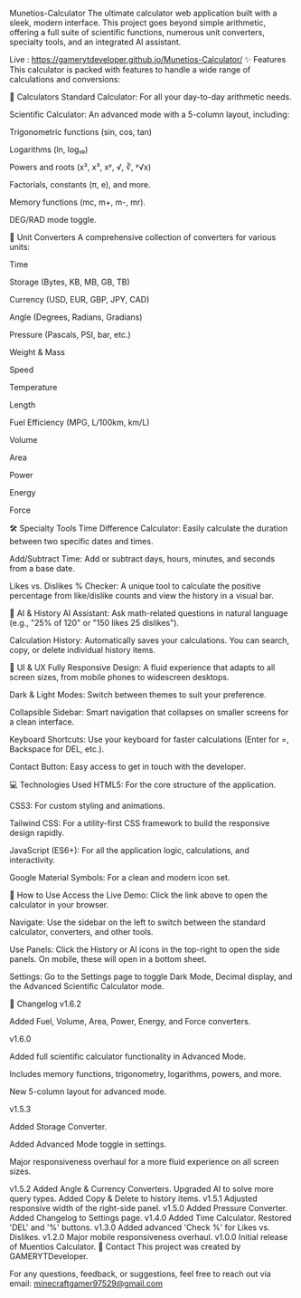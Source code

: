 Munetios-Calculator
The ultimate calculator web application built with a sleek, modern interface. This project goes beyond simple arithmetic, offering a full suite of scientific functions, numerous unit converters, specialty tools, and an integrated AI assistant.

Live :  https://gamerytdeveloper.github.io/Munetios-Calculator/
✨ Features
This calculator is packed with features to handle a wide range of calculations and conversions:

🧮 Calculators
Standard Calculator: For all your day-to-day arithmetic needs.

Scientific Calculator: An advanced mode with a 5-column layout, including:

Trigonometric functions (sin, cos, tan)

Logarithms (ln, log₁₀)

Powers and roots (x², x³, xʸ, √, ∛, ʸ√x)

Factorials, constants (π, e), and more.

Memory functions (mc, m+, m-, mr).

DEG/RAD mode toggle.

🔄 Unit Converters
A comprehensive collection of converters for various units:

Time

Storage (Bytes, KB, MB, GB, TB)

Currency (USD, EUR, GBP, JPY, CAD)

Angle (Degrees, Radians, Gradians)

Pressure (Pascals, PSI, bar, etc.)

Weight & Mass

Speed

Temperature

Length

Fuel Efficiency (MPG, L/100km, km/L)

Volume

Area

Power

Energy

Force

🛠️ Specialty Tools
Time Difference Calculator: Easily calculate the duration between two specific dates and times.

Add/Subtract Time: Add or subtract days, hours, minutes, and seconds from a base date.

Likes vs. Dislikes % Checker: A unique tool to calculate the positive percentage from like/dislike counts and view the history in a visual bar.

🤖 AI & History
AI Assistant: Ask math-related questions in natural language (e.g., "25% of 120" or "150 likes 25 dislikes").

Calculation History: Automatically saves your calculations. You can search, copy, or delete individual history items.

🎨 UI & UX
Fully Responsive Design: A fluid experience that adapts to all screen sizes, from mobile phones to widescreen desktops.

Dark & Light Modes: Switch between themes to suit your preference.

Collapsible Sidebar: Smart navigation that collapses on smaller screens for a clean interface.

Keyboard Shortcuts: Use your keyboard for faster calculations (Enter for =, Backspace for DEL, etc.).

Contact Button: Easy access to get in touch with the developer.

💻 Technologies Used
HTML5: For the core structure of the application.

CSS3: For custom styling and animations.

Tailwind CSS: For a utility-first CSS framework to build the responsive design rapidly.

JavaScript (ES6+): For all the application logic, calculations, and interactivity.

Google Material Symbols: For a clean and modern icon set.

🚀 How to Use
Access the Live Demo: Click the link above to open the calculator in your browser.

Navigate: Use the sidebar on the left to switch between the standard calculator, converters, and other tools.

Use Panels: Click the History or AI icons in the top-right to open the side panels. On mobile, these will open in a bottom sheet.

Settings: Go to the Settings page to toggle Dark Mode, Decimal display, and the Advanced Scientific Calculator mode.

📜 Changelog
v1.6.2

Added Fuel, Volume, Area, Power, Energy, and Force converters.

v1.6.0

Added full scientific calculator functionality in Advanced Mode.

Includes memory functions, trigonometry, logarithms, powers, and more.

New 5-column layout for advanced mode.

v1.5.3

Added Storage Converter.

Added Advanced Mode toggle in settings.

Major responsiveness overhaul for a more fluid experience on all screen sizes.

v1.5.2
Added Angle & Currency Converters.
Upgraded AI to solve more query types.
Added Copy & Delete to history items.
v1.5.1
Adjusted responsive width of the right-side panel.
v1.5.0
Added Pressure Converter.
Added Changelog to Settings page.
v1.4.0
Added Time Calculator.
Restored 'DEL' and '%' buttons.
v1.3.0
Added advanced 'Check %' for Likes vs. Dislikes.
v1.2.0
Major mobile responsiveness overhaul.
v1.0.0
Initial release of Muentios Calculator.
📧 Contact
This project was created by GAMERYTDeveloper.

For any questions, feedback, or suggestions, feel free to reach out via email: minecraftgamer97529@gmail.com
